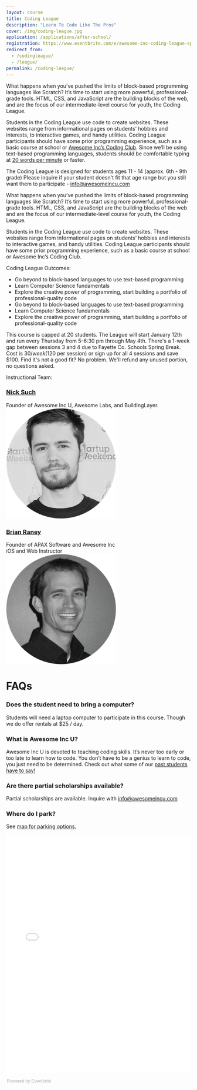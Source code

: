```yaml
---
layout: course
title: Coding League
description: "Learn To Code Like The Pros"
cover: /img/coding-league.jpg
application: /applications/after-school/
registration: https://www.eventbrite.com/e/awesome-inc-coding-league-spring-2017-thursdays-tickets-26529760227
redirect_from: 
  - /codingleague/
  - /league/
permalink: /coding-league/
---
```


What happens when you’ve pushed the limits of block-based programming languages like Scratch? It’s time to start using more powerful, professional-grade tools. HTML, CSS, and JavaScript are the building blocks of the web, and are the focus of our intermediate-level course for youth, the Coding League.

Students in the Coding League use code to create websites. These websites range from informational pages on students’ hobbies and interests, to interactive games, and handy utilities. Coding League participants should have some prior programming experience, such as a basic course at school or [Awesome Inc’s Coding Club](/coding-club/). Since we’ll be using text-based programming languages, students should be comfortable typing at [20 words per minute](https://10fastfingers.com/typing-test/english) or faster.

The Coding League is designed for students ages 11 - 14 (approx. 6th - 9th grade)
Please inquire if your student doesn't fit that age range but you still want them to participate - info@awesomeincu.com

What happens when you’ve pushed the limits of block-based programming languages like Scratch? It’s time to start using more powerful, professional-grade tools. HTML, CSS, and JavaScript are the building blocks of the web and are the focus of our intermediate-level course for youth, the Coding League.

Students in the Coding League use code to create websites. These websites range from informational pages on students’ hobbies and interests to interactive games, and handy utilities. Coding League participants should have some prior programming experience, such as a basic course at school or Awesome Inc’s Coding Club.

Coding League Outcomes:
- Go beyond to block-based languages to use text-based programming
- Learn Computer Science fundamentals
- Explore the creative power of programming, start building a portfolio of professional-quality code
- Go beyond to block-based languages to use text-based programming
- Learn Computer Science fundamentals
- Explore the creative power of programming, start building a portfolio of professional-quality code

This course is capped at 20 students.
The League will start January 12th and run every Thursday from 5-6:30 pm through May 4th. There's a 1-week gap between sessions 3 and 4 due to Fayette Co. Schools Spring Break.
Cost is $30 / week ($120 per session) or sign up for all 4 sessions and save $100. Find it's not a good fit? No problem. We'll refund any unused portion, no questions asked.

Instructional Team: 

### [Nick Such](https://www.linkedin.com/in/nicksuch)
Founder of Awesome Inc U, Awesome Labs, and BuildingLayer.
![Nick Such](/img/nick-such.png)

### [Brian Raney](https://www.linkedin.com/in/brianraney)
Founder of APAX Software and Awesome Inc  
iOS and Web Instructor  
![Brian Raney](/img/brian-raney.png)

# **FAQs**

### **Does the student need to bring a computer?**
Students will need a laptop computer to participate in this course. Though we do offer rentals at $25 / day.

### **What is Awesome Inc U?**
Awesome Inc U is devoted to teaching coding skills. It’s never too early or too late to learn how to code. You don’t have to be a genius to learn to code, you just need to be determined. Check out what some of our <a href="https://www.youtube.com/watch?v=kSqzDzU-Bxo">past students have to say!</a>

### **Are there partial scholarships available?**

Partial scholarships are available. Inquire with <a href="mailto:info@awesomeincu.com">info@awesomeincu.com</a>

### **Where do I park?**

See <a href="https://www.awesomeinc.org/parking/">map for parking options.</a>

<!--Eventbrite generated ticket form widget-->
<div style="width:100%; text-align:left;"><iframe src="//eventbrite.com/tickets-external?eid=26529760227&ref=etckt" frameborder="0" height="648" width="100%" vspace="0" hspace="0" marginheight="5" marginwidth="5" scrolling="auto" allowtransparency="true"></iframe><div style="font-family:Helvetica, Arial; font-size:12px; padding:10px 0 5px; margin:2px; width:100%; text-align:left;" ><a class="powered-by-eb" style="color: #ADB0B6; text-decoration: none;" target="_blank" href="http://www.eventbrite.com/">Powered by Eventbrite</a></div></div>